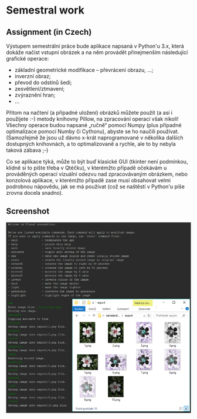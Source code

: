 # Semestral work

## Assignment (in Czech)

Výstupem semestrální práce bude aplikace napsaná v Python'u 3.x, která dokáže načíst vstupní obrázek a na něm provádět přinejmenším následující grafické operace:

* základní geometrické modifikace – převrácení obrazu, …;
* inverzní obraz;
* převod do odstínů šedi;
* zesvětlení/ztmavení;
* zvýraznění hran;
* …

Přitom na načtení (a případné uložení) obrázků můžete použít (a asi i použijete :-) metody knihovny Pillow, na zpracování operací však nikoli! Všechny operace budou napsané „ručně“ pomocí Numpy (plus případné optimalizace pomocí Numby či Cythonu), abyste se ho naučili používat. (Samozřejmě že jsou už dávno x-krát naprogramované v několika dalších dostupných knihovnách, a to optimalizovaně a rychle, ale to by nebyla taková zábava ;-)

Co se aplikace týká, může to být buď klasické GUI (tkinter není podmínkou, klidně si to pište třeba v Qtéčku), v kterémžto případě očekávám u prováděných operací vizuální odezvu nad zpracovávaným obrázkem, nebo konzolová aplikace, v kterémžto případě zase musí obsahovat velmi podrobnou nápovědu, jak se má používat (což se naštěstí v Python'u píše zrovna docela snadno).

## Screenshot

![](_screenshot.png)
